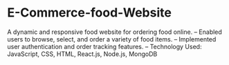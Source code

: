 # E-Commerce-food-Website
A dynamic and responsive food website for ordering food online.
–	Enabled users to browse, select, and order a variety of food items.
–	Implemented user authentication and order tracking features.
–	Technology Used: JavaScript, CSS, HTML, React.js, Node.js, MongoDB

